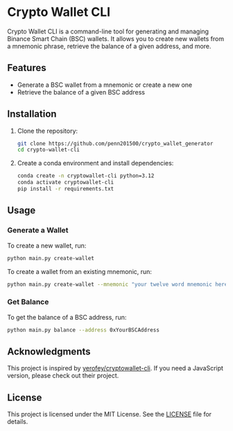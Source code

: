 # Crypto Wallet CLI

Crypto Wallet CLI is a command-line tool for generating and managing Binance Smart Chain (BSC) wallets. It allows you to create new wallets from a mnemonic phrase, retrieve the balance of a given address, and more.

## Features

- Generate a BSC wallet from a mnemonic or create a new one
- Retrieve the balance of a given BSC address

## Installation

1. Clone the repository:

   ```bash
   git clone https://github.com/penn201500/crypto_wallet_generator
   cd crypto-wallet-cli
   ```
2. Create a conda environment and install dependencies:

   ```bash
   conda create -n cryptowallet-cli python=3.12
   conda activate cryptowallet-cli
   pip install -r requirements.txt
   ```

## Usage

### Generate a Wallet

To create a new wallet, run:

```bash
python main.py create-wallet
```

To create a wallet from an existing mnemonic, run:

```bash
python main.py create-wallet --mnemonic "your twelve word mnemonic here"
```

### Get Balance

To get the balance of a BSC address, run:

```bash
python main.py balance --address 0xYourBSCAddress
```

## Acknowledgments

This project is inspired by [yerofey/cryptowallet-cli](https://github.com/yerofey/cryptowallet-cli). If you need a JavaScript version, please check out their project.

## License

This project is licensed under the MIT License. See the [LICENSE](LICENSE) file for details.
